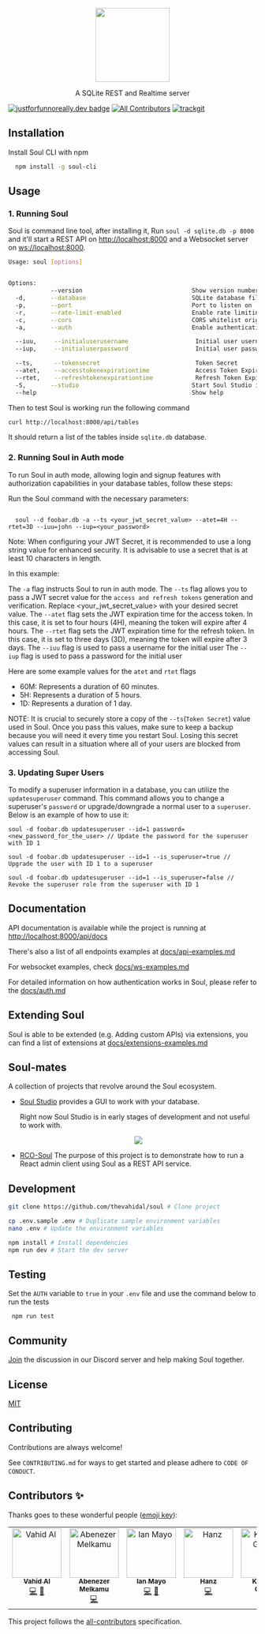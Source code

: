 <p align="center">
    <img src='docs/logo.png' height='150px' style="">
    <p align="center">
        A SQLite REST and Realtime server
    </p>
</p>

[![justforfunnoreally.dev badge](https://img.shields.io/badge/justforfunnoreally-dev-9ff)](https://justforfunnoreally.dev)
[![All Contributors](https://img.shields.io/github/all-contributors/thevahidal/soul?color=ee8449&style=flat-square)](#contributors)
[![trackgit](https://us-central1-trackgit-analytics.cloudfunctions.net/token/ping/la8rmyedi6oogy87pxla)](https://trackgit.com)

## Installation

Install Soul CLI with npm

```bash
  npm install -g soul-cli
```

## Usage

### 1. Running Soul

Soul is command line tool, after installing it,
Run `soul -d sqlite.db -p 8000` and it'll start a REST API on [http://localhost:8000](http://localhost:8000) and a Websocket server on [ws://localhost:8000](ws://localhost:8000).

```bash
Usage: soul [options]


Options:
            --version                               Show version number                                 [boolean]
  -d,       --database                              SQLite database file or :memory:                    [string] [required]
  -p,       --port                                  Port to listen on                                   [number]
  -r,       --rate-limit-enabled                    Enable rate limiting                                [boolean]
  -c,       --cors                                  CORS whitelist origins                              [string]
  -a,       --auth                                  Enable authentication and authorization             [boolean]

  --iuu,     --initialuserusername                   Initial user username                               [string]
  --iup,     --initialuserpassword                   Initial user password                               [string]

  --ts,      --tokensecret                           Token Secret                                        [string]
  --atet,    --accesstokenexpirationtime             Access Token Expiration Time    (Default: 5H)       [string]
  --rtet,    --refreshtokenexpirationtime            Refresh Token Expiration Time   (Default: 1D)       [string]
  -S,       --studio                                Start Soul Studio in parallel
  --help                                            Show help

```

Then to test Soul is working run the following command

```bash
curl http://localhost:8000/api/tables
```

It should return a list of the tables inside `sqlite.db` database.

### 2. Running Soul in Auth mode

To run Soul in auth mode, allowing login and signup features with authorization capabilities in your database tables, follow these steps:

Run the Soul command with the necessary parameters:

```

  soul --d foobar.db -a --ts <your_jwt_secret_value> --atet=4H --rtet=3D --iuu=john --iup=<your_password>

```

Note: When configuring your JWT Secret, it is recommended to use a long string value for enhanced security. It is advisable to use a secret that is at least 10 characters in length.

In this example:

The `-a` flag instructs Soul to run in auth mode.
The `--ts` flag allows you to pass a JWT secret value for the `access and refresh tokens` generation and verification. Replace <your_jwt_secret_value> with your desired secret value.
The `--atet` flag sets the JWT expiration time for the access token. In this case, it is set to four hours (4H), meaning the token will expire after 4 hours.
The `--rtet` flag sets the JWT expiration time for the refresh token. In this case, it is set to three days (3D), meaning the token will expire after 3 days.
The `--iuu` flag is used to pass a username for the initial user
The `--iup` flag is used to pass a password for the initial user

Here are some example values for the `atet` and `rtet` flags

- 60M: Represents a duration of 60 minutes.
- 5H: Represents a duration of 5 hours.
- 1D: Represents a duration of 1 day.

NOTE: It is crucial to securely store a copy of the `--ts`(`Token Secret`) value used in Soul. Once you pass this values, make sure to keep a backup because you will need it every time you restart Soul. Losing this secret values can result in a situation where all of your users are blocked from accessing Soul.

### 3. Updating Super Users

To modify a superuser information in a database, you can utilize the `updatesuperuser` command. This command allows you to change a superuser's `password` or upgrade/downgrade a normal user to a `superuser`. Below is an example of how to use it:

```
soul -d foobar.db updatesuperuser --id=1 password=<new_password_for_the_user> // Update the password for the superuser with ID 1

soul -d foobar.db updatesuperuser --id=1 --is_superuser=true // Upgrade the user with ID 1 to a superuser

soul -d foobar.db updatesuperuser --id=1 --is_superuser=false // Revoke the superuser role from the superuser with ID 1
```

## Documentation

API documentation is available while the project is running at [http://localhost:8000/api/docs](http://localhost:8000/api/docs)

There's also a list of all endpoints examples at [docs/api-examples.md](docs/api-examples.md)

For websocket examples, check [docs/ws-examples.md](docs/ws-examples.md)

For detailed information on how authentication works in Soul, please refer to the [docs/auth.md](docs/auth.md)

## Extending Soul

Soul is able to be extended (e.g. Adding custom APIs) via extensions, you can find a list of extensions at [docs/extensions-examples.md](docs/extensions-examples.md)

## Soul-mates

A collection of projects that revolve around the Soul ecosystem.

- [Soul Studio](https://github.com/thevahidal/soul-studio) provides a GUI to work with your database.

  Right now Soul Studio is in early stages of development and not useful to work with.

    <p align="center">
        <img src='docs/soul-studio.png' style="">
    </p>

- [RCO-Soul](https://github.com/DeepBlueCLtd/RCO-Soul) The purpose of this project is to demonstrate how to run a React admin client using Soul as a REST API service.

## Development

```bash
git clone https://github.com/thevahidal/soul # Clone project

cp .env.sample .env # Duplicate sample environment variables
nano .env # Update the environment variables

npm install # Install dependencies
npm run dev # Start the dev server
```

## Testing

Set the `AUTH` variable to `true` in your `.env` file and use the command below to run the tests

```
 npm run test
```

## Community

[Join](https://bit.ly/soul-discord) the discussion in our Discord server and help making Soul together.

## License

[MIT](https://choosealicense.com/licenses/mit/)

## Contributing

Contributions are always welcome!

See `CONTRIBUTING.md` for ways to get started and please adhere to `CODE OF CONDUCT`.

## Contributors ✨

Thanks goes to these wonderful people ([emoji key](https://allcontributors.org/docs/en/emoji-key)):

<!-- ALL-CONTRIBUTORS-LIST:START - Do not remove or modify this section -->
<!-- prettier-ignore-start -->
<!-- markdownlint-disable -->
<table>
  <tbody>
    <tr>
      <td align="center" valign="top" width="14.28%"><a href="http://linktr.ee/thevahidal"><img src="https://avatars.githubusercontent.com/u/20302825?v=4?s=100" width="100px;" alt="Vahid Al"/><br /><sub><b>Vahid Al</b></sub></a><br /><a href="https://github.com/thevahidal/soul/commits?author=thevahidal" title="Code">💻</a> <a href="https://github.com/thevahidal/soul/pulls?q=is%3Apr+reviewed-by%3Athevahidal" title="Reviewed Pull Requests">👀</a></td>
      <td align="center" valign="top" width="14.28%"><a href="https://github.com/AbegaM"><img src="https://avatars.githubusercontent.com/u/70259638?v=4?s=100" width="100px;" alt="Abenezer Melkamu"/><br /><sub><b>Abenezer Melkamu</b></sub></a><br /><a href="https://github.com/thevahidal/soul/commits?author=AbegaM" title="Code">💻</a></td>
      <td align="center" valign="top" width="14.28%"><a href="https://github.com/IanMayo"><img src="https://avatars.githubusercontent.com/u/1108513?v=4?s=100" width="100px;" alt="Ian Mayo"/><br /><sub><b>Ian Mayo</b></sub></a><br /><a href="https://github.com/thevahidal/soul/commits?author=IanMayo" title="Code">💻</a> <a href="https://github.com/thevahidal/soul/pulls?q=is%3Apr+reviewed-by%3AIanMayo" title="Reviewed Pull Requests">👀</a></td>
      <td align="center" valign="top" width="14.28%"><a href="https://godot.id"><img src="https://avatars.githubusercontent.com/u/40712686?v=4?s=100" width="100px;" alt="Hanz"/><br /><sub><b>Hanz</b></sub></a><br /><a href="https://github.com/thevahidal/soul/commits?author=HanzCEO" title="Code">💻</a></td>
      <td align="center" valign="top" width="14.28%"><a href="https://github.com/KoenDG"><img src="https://avatars.githubusercontent.com/u/1440619?v=4?s=100" width="100px;" alt="Koen De Groote"/><br /><sub><b>Koen De Groote</b></sub></a><br /><a href="https://github.com/thevahidal/soul/commits?author=KoenDG" title="Code">💻</a></td>
      <td align="center" valign="top" width="14.28%"><a href="https://github.com/TahaKhanAbdalli"><img src="https://avatars.githubusercontent.com/u/50602678?v=4?s=100" width="100px;" alt="Muhammad Taha Khan"/><br /><sub><b>Muhammad Taha Khan</b></sub></a><br /><a href="https://github.com/thevahidal/soul/commits?author=TahaKhanAbdalli" title="Code">💻</a></td>
    </tr>
  </tbody>
</table>

<!-- markdownlint-restore -->
<!-- prettier-ignore-end -->

<!-- ALL-CONTRIBUTORS-LIST:END -->

This project follows the [all-contributors](https://github.com/all-contributors/all-contributors) specification.
